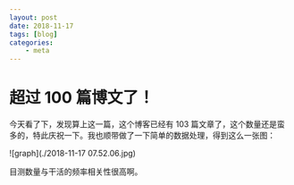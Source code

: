 ```yaml
---
layout: post
date: 2018-11-17
tags: [blog]
categories:
    - meta
---
```


# 超过 100 篇博文了！

今天看了下，发现算上这一篇，这个博客已经有 103 篇文章了，这个数量还是蛮多的，特此庆祝一下。我也顺带做了一下简单的数据处理，得到这么一张图：

![graph](./2018-11-17 07.52.06.jpg)

目测数量与干活的频率相关性很高啊。